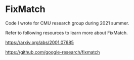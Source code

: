 # FixMatch
Code I wrote for CMU research group during 2021 summer.

Refer to following resources to learn more about FixMatch. 

https://arxiv.org/abs/2001.07685

https://github.com/google-research/fixmatch
